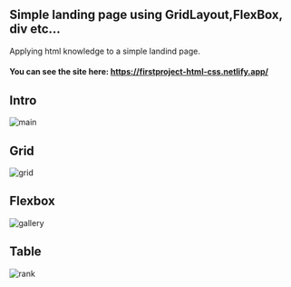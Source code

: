 ## Simple landing page using GridLayout,FlexBox, div etc...

Applying html knowledge to a simple landind page.

#### You can see the site here: https://firstproject-html-css.netlify.app/

## Intro
![main](https://i.imgur.com/yr3SpCl.png)

## Grid
![grid](https://i.imgur.com/oFZQH1G.png)

## Flexbox
![gallery](https://i.imgur.com/urLsdPh.png)

## Table
![rank](https://i.imgur.com/F7B0b3M.png)
